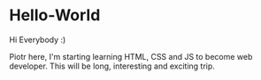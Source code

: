 # Hello-World

Hi Everybody :)

Piotr here, I'm starting learning HTML, CSS and JS to become web developer.
This will be long, interesting and exciting trip.


